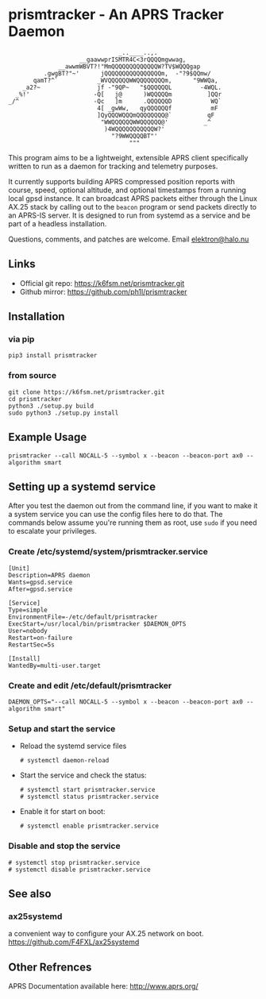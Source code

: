 # prismtracker - An APRS Tracker Daemon

```
                               _..____..,.
                    __gaawwprISMTR4C<3rQQQQmgwwag,
              __awwmWBVT?!"MmQQQQQQQQQQQQQW?TV$WQQQgap
          .gwgBT?"~'      jQQQQQQQQQQQQQQQQm,  -"?9$QQmw/
       qamT?^`           _WVQQQQQQWWQQQQQQQQm,      "9WWQa,
    _a2?~                jf -"9QP~   "$QQQQQQL        -4WQL.
  _%!'                  -Q[   j@      )WQQQQQm          ]QQr
_/^                     -Qc   ]m      .QQQQQQD           WQ`
                         4[ _gwWw,   qyQQQQQQf           mF
                         ]QyQQQWQQQmQQQQQQQQ@`          qF
                          "WWQQQQQQWWQQQQQQ@'          _^
                           )4WQQQQQQQQQQQW?'
                             "?9WWQQQQBT"'
                                  """
```

This program aims to be a lightweight, extensible APRS client specifically
written to run as a daemon for tracking and telemetry purposes.

It currently supports building APRS compressed position reports with course,
speed, optional altitude, and optional timestamps from a running local gpsd
instance.  It can broadcast APRS packets either through the Linux AX.25 stack
by calling out to the `beacon` program or send packets directly to an APRS-IS
server.  It is designed to run from systemd as a service and be part of a
headless installation.

Questions, comments, and patches are welcome. Email elektron@halo.nu

## Links

- Official git repo: https://k6fsm.net/prismtracker.git
- Github mirror: https://github.com/ph1l/prismtracker

## Installation

### via pip

    pip3 install prismtracker

### from source

    git clone https://k6fsm.net/prismtracker.git
    cd prismtracker
    python3 ./setup.py build
    sudo python3 ./setup.py install


## Example Usage

    prismtracker --call NOCALL-5 --symbol x --beacon --beacon-port ax0 --algorithm smart

## Setting up a systemd service

After you test the daemon out from the command line, if you want to make it a
system service you can use the config files here to do that. The commands below
assume you're running them as root, use `sudo` if you need to escalate your
privileges.


### Create /etc/systemd/system/prismtracker.service

    [Unit]
    Description=APRS daemon
    Wants=gpsd.service
    After=gpsd.service
    
    [Service]
    Type=simple
    EnvironmentFile=-/etc/default/prismtracker
    ExecStart=/usr/local/bin/prismtracker $DAEMON_OPTS
    User=nobody
    Restart=on-failure
    RestartSec=5s
    
    [Install]
    WantedBy=multi-user.target


### Create and edit /etc/default/prismtracker

    DAEMON_OPTS="--call NOCALL-5 --symbol x --beacon --beacon-port ax0 --algorithm smart"


### Setup and start the service

* Reload the systemd service files

      # systemctl daemon-reload

* Start the service and check the status:

      # systemctl start prismtracker.service
      # systemctl status prismtracker.service

* Enable it for start on boot:

      # systemctl enable prismtracker.service


### Disable and stop the service

    # systemctl stop prismtracker.service
    # systemctl disable prismtracker.service


## See also

### ax25systemd

a convenient way to configure your AX.25 network on boot. https://github.com/F4FXL/ax25systemd


## Other Refrences

APRS Documentation available here: http://www.aprs.org/
